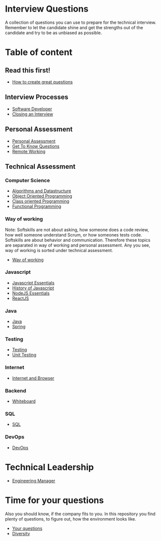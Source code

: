 # Interview Questions
A collection of questions you can use to prepare for the technical interview. Remember to let the candidate shine and get the strengths out of the candidate and try to be as unbiased as possible.

# Table of content

## Read this first!
- [How to create great questions](./00_how-to-create-great-questions.md)

## Interview Processes
- [Software Developer](./00_interview-process/software-developer.md)
- [Closing an Interview](./closing-the-interview.md)

## Personal Assessment

- [Personal Assessment](./personal-assessment/01_personal-assessment.md)
- [Get To Know Questions](./personal-assessment/01_get-to-know-questions.md)
- [Remote Working](./personal-assessment/01_remote-working.md)

## Technical Assessment

### Computer Science

- [Algorithms and Datastructure](./computer-science/algorithms-datastructure.md)
- [Object Oriented Programming](./computer-science/object-oriented-programming.md)
- [Class oriented Programming](./computer-science/class-oriented-programming.md)
- [Functional Programming](./computer-science/functional-programming.md)

### Way of working

Note: Softskills are not about asking, how someone does a code review, how well someone understand Scrum, or how someones tests code. Softskills are about behavior and communication. Therefore these topics are separated in way of working and personal assessment. Any you see, way of working is sorted under technical assessment.

- [Way of working](./way-of-working/way-of-working.md)

### Javascript

- [Javascript Essentials](./javascript/javascript-essentials.md)
- [History of Javascript](./javascript/history-of-javascript.md)
- [NodeJS Essentials](./javascript/nodejs-essentials.md)
- [ReactJS](./javascript/react-js.md)

### Java

- [Java](./java/java.md)
- [Spring](./java/spring.md)

### Testing

- [Testing](./testing/testing.md)
- [Unit Testing](./testing/unit-testing.md)

### Internet

- [Internet and Browser](./internet-and-browser.md)

### Backend
- [Whiteboard](./backend/whiteboard.md)

### SQL

-  [SQL](./sql.md)

### DevOps

-  [DevOps](./devops.md)

# Technical Leadership
- [Engineering Manager](./01_technical-leadership/01_engineering-manager.md)

# Time for your questions

Also you should know, if the company fits to you. In this repository you find plenty of questions, to figure out, how the environment looks like.


- [Your questions](./your-questions/your-questions.md)
- [Diversity](./your-questions/divserity.md)
